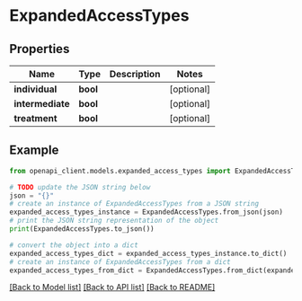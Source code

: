 # ExpandedAccessTypes


## Properties

Name | Type | Description | Notes
------------ | ------------- | ------------- | -------------
**individual** | **bool** |  | [optional] 
**intermediate** | **bool** |  | [optional] 
**treatment** | **bool** |  | [optional] 

## Example

```python
from openapi_client.models.expanded_access_types import ExpandedAccessTypes

# TODO update the JSON string below
json = "{}"
# create an instance of ExpandedAccessTypes from a JSON string
expanded_access_types_instance = ExpandedAccessTypes.from_json(json)
# print the JSON string representation of the object
print(ExpandedAccessTypes.to_json())

# convert the object into a dict
expanded_access_types_dict = expanded_access_types_instance.to_dict()
# create an instance of ExpandedAccessTypes from a dict
expanded_access_types_from_dict = ExpandedAccessTypes.from_dict(expanded_access_types_dict)
```
[[Back to Model list]](../README.md#documentation-for-models) [[Back to API list]](../README.md#documentation-for-api-endpoints) [[Back to README]](../README.md)


